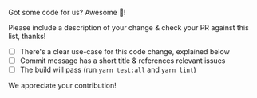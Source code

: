 Got some code for us? Awesome 🎊!

Please include a description of your change & check your PR against this list, thanks!

- [ ] There's a clear use-case for this code change, explained below
- [ ] Commit message has a short title & references relevant issues
- [ ] The build will pass (run `yarn test:all` and `yarn lint`)

We appreciate your contribution!
